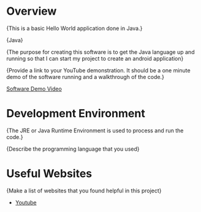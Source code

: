 # Overview

{This is a basic Hello World application done in Java.}

{Java}

{The purpose for creating this software is to get the Java language up and running so that I can start my project to create an android application}

{Provide a link to your YouTube demonstration.  It should be a one minute demo of the software running and a walkthrough of the code.}

[Software Demo Video](https://www.youtube.com/watch?v=0yieTTDNbqg)

# Development Environment

{The JRE or Java Runtime Environment is used to process and run the code.}

{Describe the programming language that you used}

# Useful Websites

{Make a list of websites that you found helpful in this project}
* [Youtube](https://www.youtube.com/watch?v=BB0gZFpukJU)
